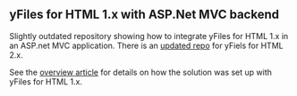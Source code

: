 ## yFiles for HTML 1.x with ASP.Net MVC backend

Slightly outdated repository showing how to integrate yFiles for HTML 1.x in an ASP.net MVC application.
There is an [updated repo](https://github.com/yWorks/yfiles-asp.net-mvc) for yFiels for HTML 2.x.

See the [overview article](docs/Overview.md) for details on how the solution was set up with yFiles for HTML 1.x.
